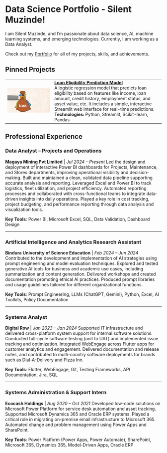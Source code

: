 # Data Science Portfolio - Silent Muzinde!

I am Silent Muzinde, and I’m passionate about data science, AI, machine learning systems, and emerging technologies. Currently, I am working as a Data Analyst.

Check out my [Portfolio](https://github.com/silentmuzinde/Data-Science-Portfolio) for all of my projects, skills, and achievements.

## Pinned Projects
<table> 
  <tr> <td width="30%"> <img src="assets/loan_img.jpg" width="100%"> </td> <td> <a href="https://github.com/silentmuzinde/Data-Science-Portfolio/tree/main/ML_Projects/Loan_Eligibility_Model"><strong>Loan Eligibility Prediction Model</strong></a>
    <br> A logistic regression model that predicts loan eligibility based on features like income, loan amount, credit history, employment status, and asset value, etc. It includes a simple, interactive Streamlit web interface for real-time predictions.
    <br><strong>Technologies:</strong> Python, Streamlit, Scikit-learn, Pandas </td> </tr> </table> 
    
## Professional Experience

### **Data Analyst – Projects and Operations**

**Magaya Mining Pvt Limited** | *Jul 2024 – Present*
Led the design and deployment of interactive Power BI dashboards for Projects, Maintenance, and Stores departments, improving operational visibility and decision-making. Built and maintained a clean, validated data pipeline supporting accurate analysis and reporting. Leveraged Excel and Power BI to track logistics, fleet utilization, and project efficiency. Automated reporting processes and collaborated with cross-functional teams to integrate data-driven insights into daily operations. Played a key role in cost tracking, project budgeting, and performance reporting through data analysis and visualization tools.

**Key Tools**: Power BI, Microsoft Excel, SQL, Data Validation, Dashboard Design

---

### **Artificial Intelligence and Analytics Research Assistant**

**Bindura University of Science Education** | *Feb 2024 – Jun 2024*
Contributed to the development and implementation of AI strategies using prompt engineering and model evaluation techniques. Explored and tested generative AI tools for business and academic use cases, including summarization and content generation. Delivered workshops and created documentation promoting ethical AI practices. Produced prompt libraries and usage guidelines tailored for different organizational functions.

**Key Tools**: Prompt Engineering, LLMs (ChatGPT, Gemini), Python, Excel, AI Toolkits, Policy Documentation

---

### **Systems Analyst**

**Digital Row** | *Jan 2023 – Jan 2024*
Supported IT infrastructure and delivered cross-platform system support for internal software solutions. Conducted full-cycle software testing (unit to UAT) and implemented issue tracking and optimization. Integrated WebEngage across Flutter apps for customer analytics and engagement. Delivered documentation and release notes, and contributed to multi-country software deployments for brands such as Dial-A-Delivery and Pizza Inn.

**Key Tools**: Flutter, WebEngage, Git, Testing Frameworks, API Documentation, Jira, SQL

---

### **Systems Administration & Support Intern**

**Ecocash Holdings** | *Aug 2020 – Oct 2021*
Developed low-code solutions on Microsoft Power Platform for service desk automation and asset tracking. Supported Microsoft Dynamics 365 and Oracle ERP systems. Played a critical role in migrating on-premise email infrastructure to Microsoft 365. Automated change and problem management using Power Apps and SharePoint.

**Key Tools**: Power Platform (Power Apps, Power Automate), SharePoint, Microsoft 365, Dynamics 365, Model-Driven Apps, Oracle ERP
